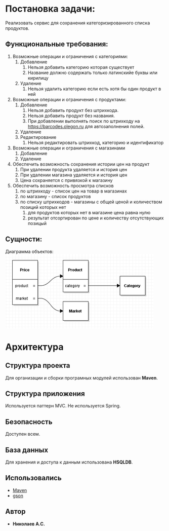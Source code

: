 # Постановка задачи:
Реализовать сервис для сохранения категоризированного списка продуктов.

## Функциональные требования:
 1. Возможные операции и ограничения с категориями:
     1. Добавление
         1. Нельзя добавить категорию которая существует
         1. Название должно содержать только латинскийе буквы или кирилицу
     1. Удаление
         1. Нельзя удалить категорию если есть хотя бы один продукт в ней
 1. Возможные операции и ограничения с продуктами:
     1. Добавление
         1. Нельзя добавить продукт без штрихкода.
         1. Нельзя добавить продукт без названия.
         1. При добавлении выполнять поиск по штрихкоду на https://barcodes.olegon.ru для автозаполнения полей.
     1. Удаление
     1. Редактирование
         1. Нельзя редактировать штрихкод, категорию и идентификатор
 1. Возможные операции и ограничения с магазинами
    1. Добавление
    1. Удаление
 1. Обеспечить возможность сохранения истории цен на продукт
     1. При удалении продукта удаляется и история цен
     1. При удалении магазина удаляется и история цен
     1. Цена сохраняется с привязкой к магазину
 1. Обеспечить возможность просмотра списков 
     1. по штрихкоду - список цен на товар в магазинах
     1. по магазину - список продуктов
     1. по списку штрихкодов - магазины с общей ценой и количеством позиций которых нет
        1. для продуктов которых нет в магазине цена равна нулю
        1. результат отсортирован по цене и количеству отсутствующих позицый
  
## Сущности:
Диаграмма объектов:
![Objects](./img/objects.png)

# Архитектура

## Структура проекта
Для организации и сборки програмных модулей использован <b>Maven</b>.
 
## Структура приложения
Используется паттерн MVC. Не используется Spring.  
 
## Безопасность
Доступен всем. 
 
## База данных
Для хранения и доступа к данным использована <b>HSQLDB</b>.


## Использовались
* [Maven](https://maven.apache.org/)
* [gson](https://github.com/google/gson)

## Автор
* **Николаев А.С.**